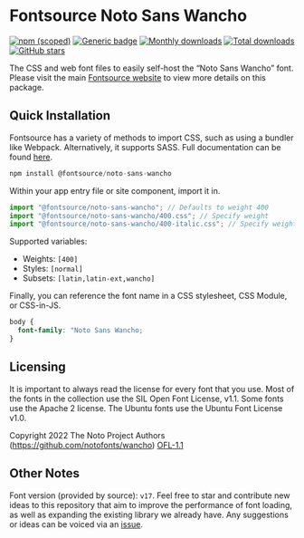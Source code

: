 # Fontsource Noto Sans Wancho

[![npm (scoped)](https://img.shields.io/npm/v/@fontsource/noto-sans-wancho?color=brightgreen)](https://www.npmjs.com/package/@fontsource/noto-sans-wancho) [![Generic badge](https://img.shields.io/badge/fontsource-passing-brightgreen)](https://github.com/fontsource/fontsource) [![Monthly downloads](https://badgen.net/npm/dm/@fontsource/noto-sans-wancho)](https://github.com/fontsource/fontsource) [![Total downloads](https://badgen.net/npm/dt/@fontsource/noto-sans-wancho)](https://github.com/fontsource/fontsource) [![GitHub stars](https://img.shields.io/github/stars/fontsource/fontsource.svg?style=social&label=Star)](https://github.com/fontsource/fontsource/stargazers)

The CSS and web font files to easily self-host the “Noto Sans Wancho” font. Please visit the main [Fontsource website](https://fontsource.org/fonts/noto-sans-wancho) to view more details on this package.

## Quick Installation

Fontsource has a variety of methods to import CSS, such as using a bundler like Webpack. Alternatively, it supports SASS. Full documentation can be found [here](https://beta.fontsource.org/docs/getting-started/introduction).

```javascript
npm install @fontsource/noto-sans-wancho
```

Within your app entry file or site component, import it in.

```javascript
import "@fontsource/noto-sans-wancho"; // Defaults to weight 400
import "@fontsource/noto-sans-wancho/400.css"; // Specify weight
import "@fontsource/noto-sans-wancho/400-italic.css"; // Specify weight and style

```

Supported variables:
- Weights: `[400]`
- Styles: `[normal]`
- Subsets: `[latin,latin-ext,wancho]`

Finally, you can reference the font name in a CSS stylesheet, CSS Module, or CSS-in-JS.

```css
body {
  font-family: "Noto Sans Wancho;
}
```

## Licensing
It is important to always read the license for every font that you use.
Most of the fonts in the collection use the SIL Open Font License, v1.1. Some fonts use the Apache 2 license. The Ubuntu fonts use the Ubuntu Font License v1.0.

Copyright 2022 The Noto Project Authors (https://github.com/notofonts/wancho)
[OFL-1.1](http://scripts.sil.org/OFL)

## Other Notes
Font version (provided by source): `v17`.
Feel free to star and contribute new ideas to this repository that aim to improve the performance of font loading, as well as expanding the existing library we already have. Any suggestions or ideas can be voiced via an [issue](https://github.com/fontsource/fontsource/issues).